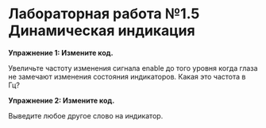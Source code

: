 # Лабораторная работа №1.5 Динамическая индикация

**Упражнение 1: Измените код.**

Увеличьте частоту изменения сигнала enable до того уровня когда глаза не замечают изменения состояния индикаторов. Какая это частота в Гц?

**Упражнение 2: Измените код.**

Выведите любое другое слово на индикатор.

